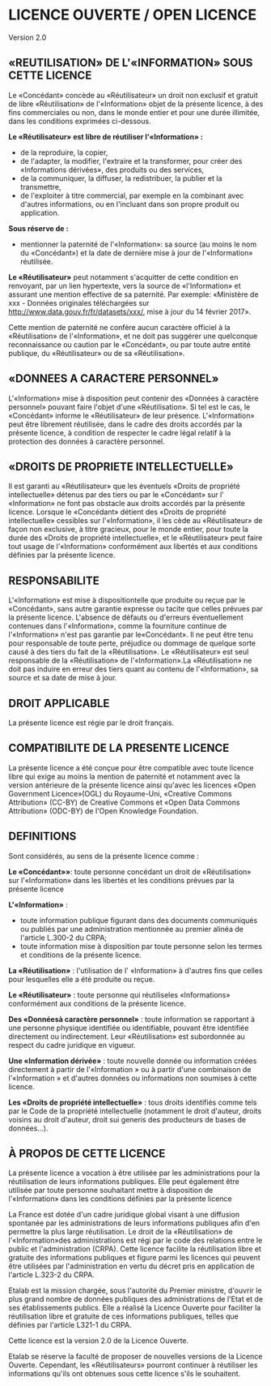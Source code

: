 # LICENCE OUVERTE / OPEN LICENCE
Version 2.0

## «REUTILISATION» DE L'«INFORMATION» SOUS CETTE LICENCE

Le «Concédant» concède au «Réutilisateur» un droit non exclusif et gratuit de libre «Réutilisation» de l'«Information» objet de la présente licence, à des fins commerciales ou non, dans le monde entier et pour une durée illimitée, dans les conditions exprimées ci-dessous.

**Le «Réutilisateur» est libre de réutiliser l‘«Information» :**
- de la reproduire, la copier,
- de l'adapter, la modifier, l'extraire et la transformer, pour créer des «Informations dérivées», des produits ou des services,
- de la communiquer, la diffuser, la redistribuer, la publier et la transmettre,
- de l'exploiter à titre commercial, par exemple en la combinant avec d'autres informations, ou en l'incluant dans son propre produit ou application.

**Sous réserve de :**
- mentionner la paternité de l'«Information»: sa source (au moins le nom du «Concédant») et la date de dernière mise à jour de l'«Information» réutilisée.

__Le «Réutilisateur»__ peut notamment s'acquitter de cette condition en renvoyant, par un lien hypertexte, vers la source de «l'Information» et assurant une mention effective de sa paternité.
Par exemple: «Ministère de xxx - Données originales téléchargées sur http://www.data.gouv.fr/fr/datasets/xxx/, mise à jour du 14 février 2017».

Cette mention de paternité ne confère aucun caractère officiel à la «Réutilisation» de l'«Information», et ne doit pas suggérer une quelconque reconnaissance ou caution par le «Concédant», ou par toute autre entité publique, du «Réutilisateur» ou de sa «Réutilisation».

## «DONNEES A CARACTERE PERSONNEL»

L'«Information» mise à disposition peut contenir des «Données à caractère personnel» pouvant faire l'objet d'une «Réutilisation». Si tel est le cas, le «Concédant» informe le «Réutilisateur» de leur présence. L'«Information» peut être librement réutilisée, dans le cadre des droits accordés par la présente licence, à 
condition de respecter le cadre légal relatif à la protection des données à caractère personnel.

## «DROITS DE PROPRIETE INTELLECTUELLE»

Il est garanti au «Réutilisateur» que les éventuels «Droits de propriété intellectuelle» détenus par des tiers ou par le «Concédant» sur l' «Information» ne font pas obstacle aux droits accordés par la présente licence. Lorsque le «Concédant» détient des «Droits de propriété intellectuelle» cessibles sur l'«Information», il les cède au «Réutilisateur» de façon non exclusive, à titre gracieux, pour le monde entier, pour toute la durée des «Droits de propriété intellectuelle», et le «Réutilisateur» peut faire tout usage de l'«Information» conformément aux libertés et aux conditions définies par la présente licence.

## RESPONSABILITE

L'«Information» est mise à dispositiontelle que produite ou reçue par le «Concédant», sans autre garantie expresse ou tacite que celles prévues par la présente licence. L'absence de défauts ou d'erreurs éventuellement contenues dans l'«Information», comme la fourniture continue de l'«Information» n'est pas garantie par le«Concédant». Il ne peut être tenu pour responsable de toute perte, préjudice ou dommage de quelque sorte causé à des tiers du fait de la «Réutilisation». Le «Réutilisateur» est seul responsable de la «Réutilisation» de l'«Information».La «Réutilisation» ne doit pas induire en erreur des tiers quant au contenu de l'«Information», sa source et sa date de mise à jour.

## DROIT APPLICABLE

La présente licence est régie par le droit français.

## COMPATIBILITE DE LA PRESENTE LICENCE

La présente licence a été conçue pour être compatible avec toute licence libre qui exige au moins la mention de paternité et notamment avec la version antérieure de la présente licence ainsi qu'avec les licences «Open Government Licence»(OGL) du Royaume-Uni, «Creative Commons Attribution» (CC-BY) de Creative Commons et «Open Data Commons Attribution» (ODC-BY) de l'Open Knowledge Foundation.

## DEFINITIONS

Sont considérés, au sens de la présente licence comme :

**Le «Concédant»»**: toute personne concédant un droit de «Réutilisation» sur l'«Information» dans les libertés et les conditions prévues par la présente licence

**L'«Information»** :
- toute information publique figurant dans des documents communiqués ou publiés par une administration mentionnée au premier alinéa de l'article L.300-2 du CRPA;
- toute information mise à disposition par toute personne selon les termes et conditions de la présente licence.

**La «Réutilisation»** : l'utilisation de l' «Information» à d'autres fins que celles pour lesquelles elle a été produite ou reçue.

**Le «Réutilisateur»** : toute personne qui réutiliseles «Informations» conformément aux conditions de la présente licence.

**Des «Donnéesà caractère personnel»** : toute information se rapportant à une personne physique identifiée ou identifiable, pouvant être identifiée directement ou indirectement. Leur «Réutilisation» est subordonnée au respect du cadre juridique en vigueur.

**Une «Information dérivée»** : toute nouvelle donnée ou information créées directement à partir de l'«Information » ou à partir d'une combinaison de l'«Information » et d'autres données ou informations non soumises à cette licence.

**Les «Droits de propriété intellectuelle»** : tous droits identifiés comme tels par le Code de la propriété intellectuelle (notamment le droit d'auteur, droits voisins au droit d'auteur, droit sui generis des producteurs de bases de données...). 

## À PROPOS DE CETTE LICENCE

La présente licence a vocation à être utilisée par les administrations pour la réutilisation de leurs informations publiques. Elle peut également être utilisée par toute personne souhaitant mettre à disposition de l'«Information» dans les conditions définies par la présente licence

La France est dotée d'un cadre juridique global visant à une diffusion spontanée par les administrations de leurs informations publiques afin d'en permettre la plus large réutilisation. 
Le droit de la «Réutilisation» de l'«Information»des administrations est régi par le code des relations entre le public et l'administration (CRPA).
Cette licence facilite la réutilisation libre et gratuite des informations publiques et figure parmi les licences qui peuvent être utilisées par l'administration en vertu du décret pris en application de l'article L.323-2 du CRPA.

Etalab est la mission chargée, sous l'autorité du Premier ministre, d'ouvrir le plus grand nombre de données publiques des administrations de l'Etat et de ses établissements publics. Elle a réalisé la Licence Ouverte pour faciliter la réutilisation libre et gratuite de ces informations publiques, telles que définies par l'article L321-1 du CRPA.

Cette licence est la version 2.0 de la Licence Ouverte.

Etalab se réserve la faculté de proposer de nouvelles versions de la Licence Ouverte. Cependant, les «Réutilisateurs» pourront continuer à réutiliser les informations qu'ils ont obtenues sous cette licence s'ils le souhaitent.

